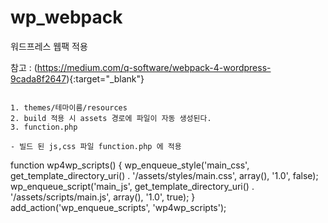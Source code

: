 # wp_webpack

워드프레스 웹팩 적용

참고 : (https://medium.com/q-software/webpack-4-wordpress-9cada8f2647){:target="\_blank"}

```

1. themes/테마이름/resources
2. build 적용 시 assets 경로에 파일이 자동 생성된다.
3. function.php

- 빌드 된 js,css 파일 function.php 에 적용
```

function wp4wp_scripts() {
wp_enqueue_style('main_css', get_template_directory_uri() . '/assets/styles/main.css', array(), '1.0', false);
wp_enqueue_script('main_js', get_template_directory_uri() . '/assets/scripts/main.js', array(), '1.0', true);
}
add_action('wp_enqueue_scripts', 'wp4wp_scripts');

```

```
